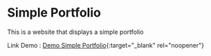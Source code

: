 # Simple Portfolio
 This is a website that displays a simple portfolio

Link Demo :
[Demo Simple Portfolio](https://practice-my-porfolio-simple.netlify.app/){:target="_blank" rel="noopener"}

